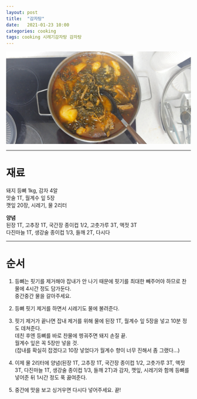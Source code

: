 ```yaml
---
layout: post
title:  "감자탕"
date:   2021-01-23 10:00
categories: cooking
tags: cooking 시레기감자탕 감자탕
---
```


![감자탕](/assets/img/cooking/2021/gamjatang.jpg)

---

# 재료

돼지 등뼈 1kg, 감자 4알<br />
맛술 1T, 월계수 잎 5장<br />
깻잎 20장, 시레기, 물 2리터

**양념<br />**
된장 1T, 고추장 1T, 국간장 종이컵 1/2, 고춧가루 3T, 액젓 3T<br />
다진마늘 1T, 생강술 종이컵 1/3, 들깨 2T, 다시다

---

# 순서

1. 등뼈는 핏기를 제거해야 잡내가 안 나기 때문에 핏기를 최대한 빼주어야 하므로
찬 물에 4시간 정도 담가둔다.<br />
중간중간 물을 갈아주세요.

2. 등뼈 핏기 제거를 하면서 시레기도 물에 불려준다.

3. 핏기 제거가 끝나면 잡내 제거를 위해 물에 된장 1T, 월계수 잎 5장을 넣고 10분 정도 데쳐준다.<br />
데친 후엔 등뼈를 바로 찬물에 헹궈주면 돼지 손질 끝.<br />
월계수 잎은 꼭 5장만 넣을 것.<br />
(잡내를 확실히 잡겠다고 10장 넣었다가 월계수 향이 너무 진해서 좀 그랬다...)

4. 이제 물 2리터에 양념(된장 1T, 고추장 1T, 국간장 종이컵 1/2, 고춧가루 3T, 액젓 3T, 다진마늘 1T, 생강술 종이컵 1/3, 들깨 2T)과 감자, 깻잎, 시레기와
함께 등뼈를 넣어준 뒤 1시간 정도 푹 끓여준다.

5. 중간에 맛을 보고 싱거우면 다시다 넣어주세요. 끝!